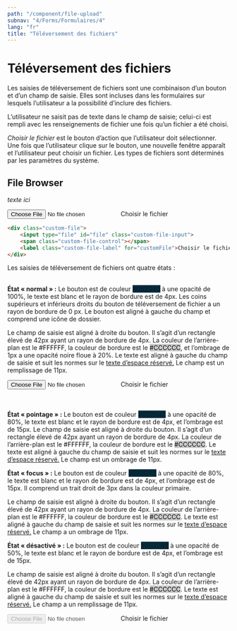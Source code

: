 ```yaml
---
path: "/component/file-upload"
subnav: "4/Forms/Formulaires/4"
lang: "fr"
title: "Téléversement des fichiers"
---
```


<helmet>
<title> Téléversement des fichiers - Système de conception Aurora </title>
</helmet>

# Téléversement des fichiers

Les saisies de téléversement de fichiers sont une combinaison d’un bouton et d’un champ de saisie. Elles sont incluses dans les formulaires sur lesquels l’utilisateur a la possibilité d’inclure des fichiers.

L’utilisateur ne saisit pas de texte dans le champ de saisie; celui-ci est rempli avec les renseignements de fichier une fois qu’un fichier a été choisi.

*Choisir le fichier* est le bouton d’action que l’utilisateur doit sélectionner. Une fois que l’utilisateur clique sur le bouton, une nouvelle fenêtre apparaît et l’utilisateur peut choisir un fichier. Les types de fichiers sont déterminés par les paramètres du système.

<documentationtabs remove="react">
      <doctabpanel type="html">
          

## File Browser 

*texte ici*

<div class="custom-file">
    <input type="file" id="file" class="custom-file-input" aria-label="upload a file">
    <span class="custom-file-control"></span>
    <label class="custom-file-label" for="customFile">Choisir le fichier</label>
</div>

```html
<div class="custom-file">
    <input type="file" id="file" class="custom-file-input">
    <span class="custom-file-control"></span>
    <label class="custom-file-label" for="customFile">Choisir le fichier</label>
</div>
```

</doctabpanel>
    <doctabpanel type="design">
          
Les saisies de téléversement de fichiers ont quatre états :
<br>
<br>

**État « normal » :** Le bouton est de couleur <badge style="background-color: #002D42">#002D42</badge>  à une opacité de 100%, le texte est blanc et le rayon de bordure est de 4px. Les coins supérieurs et inférieurs droits du bouton de téléversement de fichier a un rayon de bordure de 0 px. Le bouton est aligné à gauche du champ et comprend une icône de dossier.

Le champ de saisie est aligné à droite du bouton. Il s’agit d’un rectangle élevé de 42px ayant un rayon de bordure de 4px. La couleur de l’arrière-plan est le <badge style="background-color: #FFFFFF;color:black;">#FFFFFF</badge>, la couleur de bordure est le <badge style="background-color: #CCCCCC;color:black;">#CCCCCC</badge>, et l’ombrage de 1px a une opacité noire floue à 20%. Le texte est aligné à gauche du champ de saisie et suit les normes sur le [texte d’espace réservé.](typographie.md) Le champ est un remplissage de 11px.

<div class="custom-file">
    <input type="file" id="file" class="custom-file-input" aria-label="Choisir le fichier">
    <span class="custom-file-control"></span>
    <label class="custom-file-label" for="customFile">Choisir le fichier</label>
</div>
<br>
<br>

**État « pointage » :** Le bouton est de couleur <badge style="background-color: #002D42;">#002D42</badge> à une opacité de 80%, le texte est blanc et le rayon de bordure est de 4px, et l’ombrage est de 15px.
Le champ de saisie est aligné à droite du bouton. Il s’agit d’un rectangle élevé de 42px ayant un rayon de bordure de 4px. La couleur de l’arrière-plan est le <badge style="background-color: #FFFFFF;color:black;">#FFFFFF</badge>, la couleur de bordure est le <badge style="background-color: #CCCCCC;color:black;">#CCCCCC</badge>. Le texte est aligné à gauche du champ de saisie et suit les normes sur le [texte d’espace réservé.](typographie.md) Le champ est un ombrage de 11px.


**État « focus » :** Le bouton est de couleur <badge style="background-color: #002D42;">#002D42</badge> à une opacité de 80%, le texte est blanc et le rayon de bordure est de 4px, et l’ombrage est de 15px. Il comprend un trait droit de 3px dans la couleur primaire.

Le champ de saisie est aligné à droite du bouton. Il s’agit d’un rectangle élevé de 42px ayant un rayon de bordure de 4px. La couleur de l’arrière-plan est le <badge style="background-color: #FFFFFF;color:black;">#FFFFFF</badge>, la couleur de bordure est le <badge style="background-color: #CCCCCC;color:black;">#CCCCCC</badge>. Le texte est aligné à gauche du champ de saisie et suit les normes sur le [texte d’espace réservé.](typographie.md) Le champ a un ombrage de 11px.

**État « désactivé » :** Le bouton est de couleur <badge style="background-color: #002D42;">#002D42</badge> à une opacité de 50%, le texte est blanc et le rayon de bordure est de 4px, et l’ombrage est de 15px.

Le champ de saisie est aligné à droite du bouton. Il s’agit d’un rectangle élevé de 42px ayant un rayon de bordure de 4px. La couleur de l’arrière-plan est le <badge style="background-color: #FFFFFF;color:black;">#FFFFFF</badge>, la couleur de bordure est le <badge style="background-color: #CCCCCC;color:black;">#CCCCCC</badge>. Le texte est aligné à gauche du champ de saisie et suit les normes sur le [texte d’espace réservé.](typographie.md) Le champ a un remplissage de 11px.

<div class="custom-file">
    <input type="file" id="file" class="custom-file-input" disabled aria-label="file upload">
    <span class="custom-file-control"></span>
    <label class="custom-file-label" for="customFile">Choisir le fichier</label>
</div>

</doctabpanel>
    </documentationtabs>

